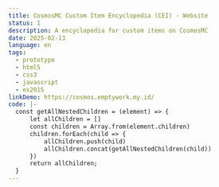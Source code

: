 ```yaml
---
title: CosmosMC Custom Item Encyclopedia (CEI) - Website
status: 1
description: A encyclopedia for custom items on CosmosMC
date: 2025-02-13
language: en
tags:
  - prototype
  - html5
  - css3
  - javascript
  - es2015
linkDemo: https://cosmos.emptywork.my.id/
code: |-
  const getAllNestedChildren = (element) => {
      let allChildren = []
      const children = Array.from(element.children)
      children.forEach(child => {
          allChildren.push(child)
          allChildren.concat(getAllNestedChildren(child))
      })
      return allChildren;
  }
---
```

